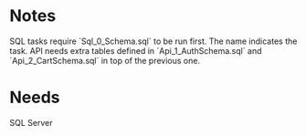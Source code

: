 # Notes

SQL tasks require ´Sql_0_Schema.sql´ to be run first. The name indicates the task.
API needs extra tables defined in ´Api_1_AuthSchema.sql´ and ´Api_2_CartSchema.sql´ in top of the previous one.

# Needs
SQL Server